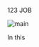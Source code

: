 123  JOB

![main](https://totalhuman.mx/wp-content/uploads/2020/11/Que-es-Recursos-Humanos-Total-Human-1024x682.jpg)

In this
